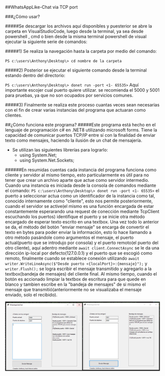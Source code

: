 ##WhatsAppLike-Chat via TCP port

###¿Cómo usar?

#####Se  descargar los archivos aquí disponibles y puesterior se abre la carpeta en VisualStudioCode, luego desde la terminal, ya sea desde powershell , cmd o bien desde la misma terminal powershell de visual ejecutar la siguiente serie de comandos:

#####1) Se realiza la navegación hasta la carpeta por medio del comando:

`PS c:\users\Anthony\Desktop\> cd nombre de la carpeta`

#####2) Posterior se ejecutar el siguiente comando desde la terminal estando dentro del directorio:

`PS c:\users\Anthony\Desktop\> donet run -port <1- 65535>` Aquí importante escojer cual puerto quiere utilizar. se recomienda el 5000 y 5001 para pruebas, ya que no son ocupados por servicios comunes.

#####3) Finalmente se realiza este proceso cuantas veces sean necesarias con el fin de crear varias instancias del programa que actuaran como clientes.

##¿Cómo funciona este programa?
#####Este programa está hecho en el lenguaje de programación c# en .NET8 utilizando microsoft forms. Tiene la capacidad de comunicar puertos TCP/IP entre sí con la finalidad de enviar texto como mensajes, haciendo la ilusión de un chat de mensajería.

- Se utilizan las siguientes librerías para lograrlo:
	- using System.Net;
	- using System.Net.Sockets;

######En resumidas cuentas cada instancia del programa funciona como cliente y servidor al mismo tiempo, esto particularmente es útil para no tener que crear un archivo aparte que actue como servidor intermedio. Cuando una instancia es iniciada desde la consola de comandos mediante el comando: `PS c:\users\Anthony\Desktop\> donet run -port <1- 65535>`  el puerto a seleccionar actua como un identificador de la instancia como tal, conocido internamente como "cliente", esto nos permite posteriormente, cuando el servidor se active(el mismo es una función encargada de estar constantemente esperarando una request de conección mediante TcpClient escuchando los puertos) identifique el puerto y se inicie otra método encargado de esperar texto escrito en una textbox.
Una vez todo lo anterior se da, el método del botón "enviar mensaje" se encarga de convertir el texto en bytes para poder enviar la información, esto lo hace llamando a otro método pasándole como argumentos el mensaje, el puerto actual(puerto que se introdujo por consola) y el puerto remoto(el puerto del otro cliente),  aquí adentro mediante `await client.ConnectAsync` se le da una dirección ip-local por defecto(127.0.0.1) y el puerto que se escogió como remoto, finalmente cuando se establece conexión utilizando `await writer.WriteLineAsync($"Desde puerto <{localPort}>:{mensaje}");` y `writer.Flush();` se logra  escribir el mensaje transmitido y agregarlo a la textbox(bandeja de mensajes) del cliente final. Al mismo tiempo, cuando el botón es accionado limpiar la textbox de escritura para que quede en blanco y tambien escribe en la "bandeja de mensajes" de si mismo el mensaje que transmitió(anteriormente no se visualizaba el mensaje enviado, solo el recibido).

![](https://github.com/AnthonyArtavia20/WhatsApp-Like/blob/master/imgParaReadme/A.PNG)
